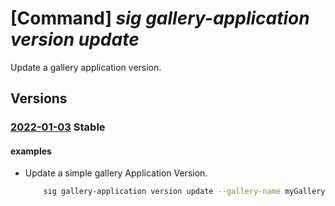 # [Command] _sig gallery-application version update_

Update a gallery application version.

## Versions

### [2022-01-03](/Resources/mgmt-plane/L3N1YnNjcmlwdGlvbnMve30vcmVzb3VyY2Vncm91cHMve30vcHJvdmlkZXJzL21pY3Jvc29mdC5jb21wdXRlL2dhbGxlcmllcy97fS9hcHBsaWNhdGlvbnMve30vdmVyc2lvbnMve30=/2022-01-03.xml) **Stable**

<!-- mgmt-plane /subscriptions/{}/resourcegroups/{}/providers/microsoft.compute/galleries/{}/applications/{}/versions/{} 2022-01-03 -->

#### examples

- Update a simple gallery Application Version.
    ```bash
        sig gallery-application version update --gallery-name myGalleryName --application-name myGalleryApplicationName -n 1.0.0 -g myResourceGroup --package-file-link https://{myStorageAccount}.blob.core.windows.net/{myStorageContainer}/{myStorageBlob} --end-of-life-date "2050-07-01T07:00:00Z"
    ```
